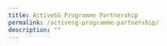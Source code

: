 ```yaml
---
title: ActiveSG Programme Partnership
permalink: /activesg-programme-partnership/
description: ""
---
```

